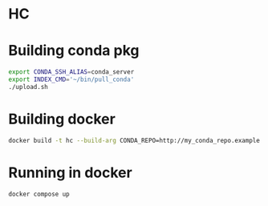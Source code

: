 # HC

# Building conda pkg

```bash
export CONDA_SSH_ALIAS=conda_server
export INDEX_CMD='~/bin/pull_conda'
./upload.sh
```

# Building docker

```bash
docker build -t hc --build-arg CONDA_REPO=http://my_conda_repo.example.com/conda/channel .
```

# Running in docker

```
docker compose up
```
